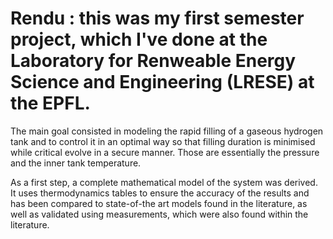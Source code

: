# Rendu : this was my first semester project, which I've done at the Laboratory for Renweable Energy Science and Engineering (LRESE) at the EPFL.

The main goal consisted in modeling the rapid filling of a gaseous hydrogen tank and to control it in an optimal way so that filling duration is minimised while critical 
evolve in a secure manner. Those are essentially the pressure and the inner tank temperature.

As a first step, a complete mathematical model of the system was derived. It uses thermodynamics tables to ensure the accuracy of the results and has been compared to state-of-the art 
models found in the literature, as well as validated using measurements, which were also found within the literature.
